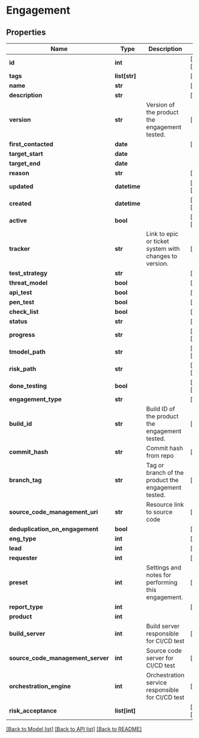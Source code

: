# Engagement

## Properties
Name | Type | Description | Notes
------------ | ------------- | ------------- | -------------
**id** | **int** |  | [optional] [readonly] 
**tags** | **list[str]** |  | [optional] 
**name** | **str** |  | [optional] 
**description** | **str** |  | [optional] 
**version** | **str** | Version of the product the engagement tested. | [optional] 
**first_contacted** | **date** |  | [optional] 
**target_start** | **date** |  | 
**target_end** | **date** |  | 
**reason** | **str** |  | [optional] 
**updated** | **datetime** |  | [optional] [readonly] 
**created** | **datetime** |  | [optional] [readonly] 
**active** | **bool** |  | [optional] [readonly] 
**tracker** | **str** | Link to epic or ticket system with changes to version. | [optional] 
**test_strategy** | **str** |  | [optional] 
**threat_model** | **bool** |  | [optional] 
**api_test** | **bool** |  | [optional] 
**pen_test** | **bool** |  | [optional] 
**check_list** | **bool** |  | [optional] 
**status** | **str** |  | [optional] 
**progress** | **str** |  | [optional] [readonly] 
**tmodel_path** | **str** |  | [optional] [readonly] 
**risk_path** | **str** |  | [optional] [readonly] 
**done_testing** | **bool** |  | [optional] [readonly] 
**engagement_type** | **str** |  | [optional] 
**build_id** | **str** | Build ID of the product the engagement tested. | [optional] 
**commit_hash** | **str** | Commit hash from repo | [optional] 
**branch_tag** | **str** | Tag or branch of the product the engagement tested. | [optional] 
**source_code_management_uri** | **str** | Resource link to source code | [optional] 
**deduplication_on_engagement** | **bool** |  | [optional] 
**eng_type** | **int** |  | [optional] 
**lead** | **int** |  | [optional] 
**requester** | **int** |  | [optional] 
**preset** | **int** | Settings and notes for performing this engagement. | [optional] 
**report_type** | **int** |  | [optional] 
**product** | **int** |  | 
**build_server** | **int** | Build server responsible for CI/CD test | [optional] 
**source_code_management_server** | **int** | Source code server for CI/CD test | [optional] 
**orchestration_engine** | **int** | Orchestration service responsible for CI/CD test | [optional] 
**risk_acceptance** | **list[int]** |  | [optional] [readonly] 

[[Back to Model list]](../README.md#documentation-for-models) [[Back to API list]](../README.md#documentation-for-api-endpoints) [[Back to README]](../README.md)


